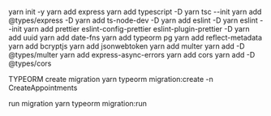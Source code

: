 yarn init -y
yarn add express
yarn add typescript -D
yarn tsc --init
yarn add @types/express -D
yarn add ts-node-dev -D
yarn add eslint -D
yarn eslint --init
yarn add prettier eslint-config-prettier eslint-plugin-prettier -D
yarn add uuid
yarn add date-fns
yarn add typeorm pg
yarn add reflect-metadata
yarn add bcryptjs
yarn add jsonwebtoken
yarn add multer
yarn add -D @types/multer
yarn add express-async-errors
yarn add cors
yarn add -D @types/cors



TYPEORM
create migration
  yarn typeorm migration:create -n CreateAppointments

run migration
yarn typeorm migration:run

